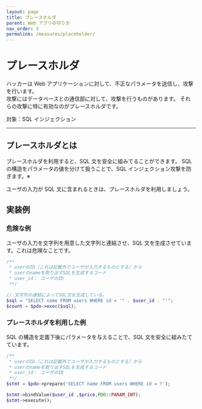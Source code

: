 ```yaml
---
layout: page
title: プレースホルダ
parent: Web アプリの守り方
nav_order: 3
permalink: /measures/placeholder/
---
```


# プレースホルダ

ハッカーは Web アプリケーションに対して、不正なパラメータを送信し、攻撃を行います。  
攻撃にはデータベースとの通信部に対して、攻撃を行うものがあります。
それらの攻撃に特に有効なのがプレースホルダです。

対象：SQL インジェクション

---

## プレースホルダとは

プレースホルダを利用すると、SQL 文を安全に組みてることができます。
SQL の構造をパラメータの値を分けて扱うことで、SQL インジェクション攻撃を防ぎます。※

ユーザの入力が SQL 文に含まれるときは、プレースホルダを利用しましょう。

## 実装例

### 危険な例

ユーザの入力を文字列を用意した文字列と連結させ、SQL 文を生成させています。これは危険なことです。

```php
/**
 * userのID（これは記載外でユーザが入力するものとする）から
 * userのnameを取り出すSQLを生成するコード
 * user_id： ユーザのID
 **/

// 文字列の連結によってSQL文を生成している。
$sql = "SELECT name FROM users WHERE id = '" . $user_id . "'";
$count = $pdo->exec($sql);
```

### プレースホルダを利用した例

SQL の構造を定義下後にパラメータを与えることで、SQL 文を安全に組みたてています。

```php
/**
 * userのID（これは記載外でユーザが入力するものとする）から
 * userのnameを取り出すSQLを生成するコード
 * user_id： ユーザのID
 **/
$stmt = $pdo->prepare('SELECT name FROM users WHERE id = ?');

$stmt->bindValue($user_id ,$price,PDO::PARAM_INT);
$stmt->execute();
```
